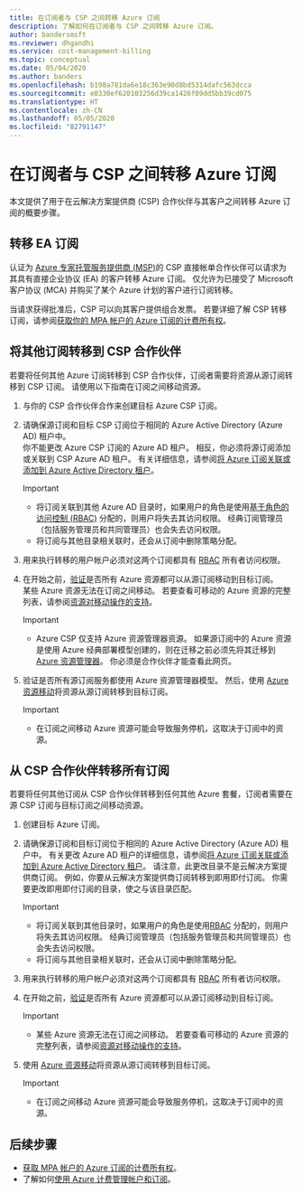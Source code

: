 ```yaml
---
title: 在订阅者与 CSP 之间转移 Azure 订阅
description: 了解如何在订阅者与 CSP 之间转移 Azure 订阅。
author: bandersmsft
ms.reviewer: dhgandhi
ms.service: cost-management-billing
ms.topic: conceptual
ms.date: 05/04/2020
ms.author: banders
ms.openlocfilehash: b198a781da6e18c363e90d8bd5314dafc563dcca
ms.sourcegitcommit: e0330ef620103256d39ca1426f09dd5bb39cd075
ms.translationtype: HT
ms.contentlocale: zh-CN
ms.lasthandoff: 05/05/2020
ms.locfileid: "82791147"
---
```

# <a name="transfer-azure-subscriptions-between-subscribers-and-csps"></a>在订阅者与 CSP 之间转移 Azure 订阅

本文提供了用于在云解决方案提供商 (CSP) 合作伙伴与其客户之间转移 Azure 订阅的概要步骤。

## <a name="transfer-ea-subscriptions"></a>转移 EA 订阅

认证为 [Azure 专家托管服务提供商 (MSP)](https://partner.microsoft.com/membership/azure-expert-msp)的 CSP 直接帐单合作伙伴可以请求为其具有直接企业协议 (EA) 的客户转移 Azure 订阅。 仅允许为已接受了 Microsoft 客户协议 (MCA) 并购买了某个 Azure 计划的客户进行订阅转移。

当请求获得批准后，CSP 可以向其客户提供组合发票。 若要详细了解 CSP 转移订阅，请参阅[获取你的 MPA 帐户的 Azure 订阅的计费所有权](mpa-request-ownership.md)。

## <a name="other-subscription-transfers-to-a-csp-partner"></a>将其他订阅转移到 CSP 合作伙伴

若要将任何其他 Azure 订阅转移到 CSP 合作伙伴，订阅者需要将资源从源订阅转移到 CSP 订阅。 请使用以下指南在订阅之间移动资源。

1. 与你的 CSP 合作伙伴合作来创建目标 Azure CSP 订阅。
1. 请确保源订阅和目标 CSP 订阅位于相同的 Azure Active Directory (Azure AD) 租户中。  
    你不能更改 Azure CSP 订阅的 Azure AD 租户。 相反，你必须将源订阅添加或关联到 CSP Azure AD 租户。 有关详细信息，请参阅[将 Azure 订阅关联或添加到 Azure Active Directory 租户](../../active-directory/fundamentals/active-directory-how-subscriptions-associated-directory.md)。
    > [!IMPORTANT]
    > - 将订阅关联到其他 Azure AD 目录时，如果用户的角色是使用[基于角色的访问控制 (RBAC)](../../role-based-access-control/role-assignments-portal.md) 分配的，则用户将失去其访问权限。 经典订阅管理员（包括服务管理员和共同管理员）也会失去访问权限。
    > - 将订阅与其他目录相关联时，还会从订阅中删除策略分配。
1. 用来执行转移的用户帐户必须对这两个订阅都具有 [RBAC](add-change-subscription-administrator.md) 所有者访问权限。
1. 在开始之前，[验证](/rest/api/resources/resources/validatemoveresources)是否所有 Azure 资源都可以从源订阅移动到目标订阅。  
    某些 Azure 资源无法在订阅之间移动。 若要查看可移动的 Azure 资源的完整列表，请参阅[资源对移动操作的支持](../../azure-resource-manager/management/move-support-resources.md)。
    > [!IMPORTANT]
    >  - Azure CSP 仅支持 Azure 资源管理器资源。 如果源订阅中的 Azure 资源是使用 Azure 经典部署模型创建的，则在迁移之前必须先将其迁移到 [Azure 资源管理器](https://docs.microsoft.com/azure/cloud-solution-provider/migration/ea-payg-to-azure-csp/ea-open-direct-asm-to-arm)。 你必须是合作伙伴才能查看此网页。

1. 验证是否所有源订阅服务都使用 Azure 资源管理器模型。 然后，使用 [Azure 资源移动](../../azure-resource-manager/management/move-resource-group-and-subscription.md)将资源从源订阅转移到目标订阅。
    > [!IMPORTANT]
    >  - 在订阅之间移动 Azure 资源可能会导致服务停机，这取决于订阅中的资源。

## <a name="all-subscription-transfers-from-a-csp-partner"></a>从 CSP 合作伙伴转移所有订阅

若要将任何其他订阅从 CSP 合作伙伴转移到任何其他 Azure 套餐，订阅者需要在源 CSP 订阅与目标订阅之间移动资源。

1. 创建目标 Azure 订阅。
1. 请确保源订阅和目标订阅位于相同的 Azure Active Directory (Azure AD) 租户中。 有关更改 Azure AD 租户的详细信息，请参阅[将 Azure 订阅关联或添加到 Azure Active Directory 租户](../../active-directory/fundamentals/active-directory-how-subscriptions-associated-directory.md)。
    请注意，此更改目录不是云解决方案提供商订阅。 例如，你要从云解决方案提供商订阅转移到即用即付订阅。 你需要更改即用即付订阅的目录，使之与该目录匹配。

    > [!IMPORTANT]
    >  - 将订阅关联到其他目录时，如果用户的角色是使用[RBAC](../../role-based-access-control/role-assignments-portal.md) 分配的，则用户将失去其访问权限。 经典订阅管理员（包括服务管理员和共同管理员）也会失去访问权限。
    >  - 将订阅与其他目录相关联时，还会从订阅中删除策略分配。

1. 用来执行转移的用户帐户必须对这两个订阅都具有 [RBAC](add-change-subscription-administrator.md) 所有者访问权限。
1. 在开始之前，[验证](/rest/api/resources/resources/validatemoveresources)是否所有 Azure 资源都可以从源订阅移动到目标订阅。
    > [!IMPORTANT]
    >  - 某些 Azure 资源无法在订阅之间移动。 若要查看可移动的 Azure 资源的完整列表，请参阅[资源对移动操作的支持](../../azure-resource-manager/management/move-support-resources.md)。

1. 使用 [Azure 资源移动](../../azure-resource-manager/management/move-resource-group-and-subscription.md)将资源从源订阅转移到目标订阅。
    > [!IMPORTANT]
    >  - 在订阅之间移动 Azure 资源可能会导致服务停机，这取决于订阅中的资源。

## <a name="next-steps"></a>后续步骤
- [获取 MPA 帐户的 Azure 订阅的计费所有权](mpa-request-ownership.md)。
- 了解如何[使用 Azure 计费管理帐户和订阅](index.yml)。
